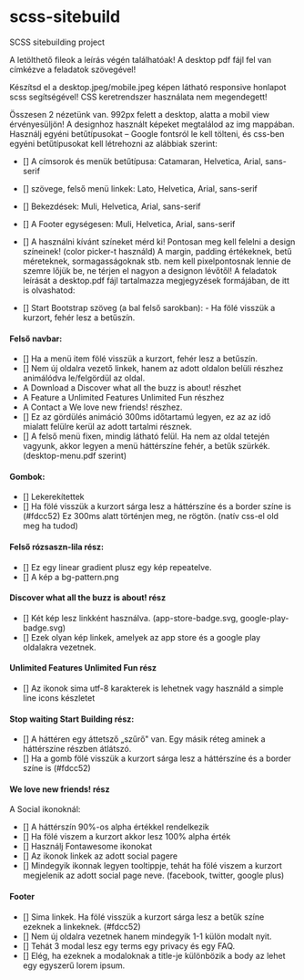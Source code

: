 # scss-sitebuild
SCSS sitebuilding project

A letölthető fileok a leírás végén találhatóak! A desktop pdf fájl fel van címkézve a feladatok szövegével!

Készítsd el a desktop.jpeg/mobile.jpeg képen látható responsive honlapot scss segítségével!
CSS keretrendszer használata nem megendegett!

Összesen 2 nézetünk van. 992px felett a desktop, alatta a mobil view érvényesüljön! A designhoz használt képeket megtalálod az img mappában. Használj egyéni betűtípusokat – Google fontsról le kell tölteni, és css-ben egyéni betűtípusokat kell létrehozni az alábbiak szerint:

- [] A címsorok és menük betűtípusa: Catamaran, Helvetica, Arial, sans-serif
- []  szövege, felső menü linkek: Lato, Helvetica, Arial, sans-serif
- [] Bekezdések: Muli, Helvetica, Arial, sans-serif
- [] A Footer egységesen: Muli, Helvetica, Arial, sans-serif

- [] A használni kívánt színeket mérd ki! Pontosan meg kell felelni a design színeinek! (color picker-t használd) A margin, padding értékeknek, betű méreteknek, sormagasságoknak stb. nem kell pixelpontosnak lennie de szemre lőjük be, ne térjen el nagyon a designon lévőtől! A feladatok leírását a desktop.pdf fájl tartalmazza megjegyzések formájában, de itt is olvashatod:

- [] Start Bootstrap szöveg (a bal felső sarokban): - Ha fölé visszük a kurzort, fehér lesz a betűszín.

#### Felső navbar:

- [] Ha a menü item fölé visszük a kurzort, fehér lesz a betűszín.
- [] Nem új oldalra vezető linkek, hanem az adott oldalon belüli részhez animálódva le/felgördül az oldal.
 -  A Download a Discover what all the buzz is about! részhet
 -  A Feature a Unlimited Features Unlimited Fun részhez
 -  A Contact a We love new friends! részhez.
- [] Ez az gördülés animáció 300ms időtartamú legyen, ez az az idő mialatt felülre kerül az adott tartalmi résznek.
- [] A felső menü fixen, mindig látható felül. Ha nem az oldal tetején vagyunk, akkor legyen a menü háttérszíne fehér, a betűk szürkék. (desktop-menu.pdf szerint)

#### Gombok:

- [] Lekerekítettek
- [] Ha fölé visszük a kurzort sárga lesz a háttérszíne és a border színe is (#fdcc52) Ez 300ms alatt történjen meg, ne rögtön. (natív css-el old meg ha tudod)


#### Felső rózsaszn-lila rész:

- [] Ez egy linear gradient plusz egy kép repeatelve.
- [] A kép a bg-pattern.png

#### Discover what all the buzz is about! rész

- [] Két kép lesz linkként használva. (app-store-badge.svg, google-play-badge.svg)
- [] Ezek olyan kép linkek, amelyek az app store és a google play oldalakra vezetnek.

#### Unlimited Features Unlimited Fun rész

- [] Az ikonok sima utf-8 karakterek is lehetnek vagy használd a simple line icons készletet

#### Stop waiting Start Building rész:

- [] A háttéren egy áttetsző „szűrő" van. Egy másik réteg aminek a háttérszíne részben átlátszó.
- [] Ha a gomb fölé visszük a kurzort sárga lesz a háttérszíne és a border színe is (#fdcc52)

#### We love new friends! rész

A Social ikonoknál:

- [] A háttérszín 90%-os alpha értékkel rendelkezik
- [] Ha fölé viszem a kurzort akkor lesz 100% alpha érték
- [] Használj Fontawesome ikonokat
- [] Az ikonok linkek az adott social pagere
- [] Mindegyik ikonnak legyen tooltippje, tehát ha fölé viszem a kurzort megjelenik az adott social page neve. (facebook, twitter, google plus)

#### Footer

- [] Sima linkek. Ha fölé visszük a kurzort sárga lesz a betűk színe ezeknek a linkeknek. (#fdcc52)
- [] Nem új oldalra vezetnek hanem mindegyik 1-1 külön modalt nyit.
- [] Tehát 3 modal lesz egy terms egy privacy és egy FAQ.
- [] Elég, ha ezeknek a modaloknak a title-je különbözik a body az lehet egy egyszerű lorem ipsum.
